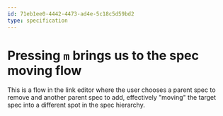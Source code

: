 ```yaml
---
id: 71eb1ee0-4442-4473-ad4e-5c18c5d59bd2
type: specification
---
```


# Pressing `m` brings us to the spec moving flow

This is a flow in the link editor where the user chooses a parent spec to remove and another parent spec to add, effectively "moving" the target spec into a different spot in the spec hierarchy.
